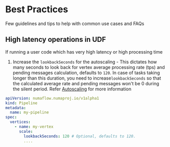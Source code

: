 # Best Practices

Few guidelines and tips to help with common use cases and FAQs

## High latency operations in UDF

If running a user code which has very high latency or high processing time

1. Increase the `lookbackSeconds` for the autoscaling - This dictates how many seconds to look back for vertex average 
processing rate (tps) and pending messages calculation, defaults to `120`. In case of tasks taking longer than 
this duration, you need to increase`lookbackSeconds` so that the calculated average rate and pending messages won't 
be 0 during the silent period. Refer [Autoscaling](https://numaflow.numaproj.io/user-guide/reference/autoscaling/) for more information  
```yaml
apiVersion: numaflow.numaproj.io/v1alpha1
kind: Pipeline
metadata:
  name: my-pipeline
spec:
  vertices:
    - name: my-vertex
      scale:
        lookbackSeconds: 120 # Optional, defaults to 120.
        ....
```

